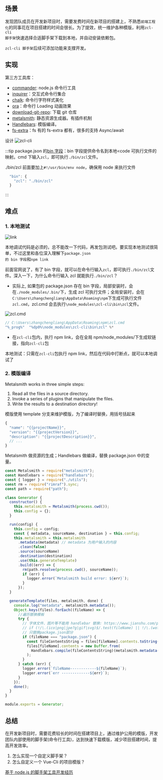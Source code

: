 ## 场景

发现团队成员在开发新项目时，需要发费时间在新项目的搭建上，不熟悉<code>前端工程化</code>的同事花在项目搭建的时间会很长。为了提效，统一维护各种模版，利用<code>zcl-cli 脚手架</code>快速选择合适脚手架下载到本地，并自动安装依赖包。

<code>zcl-cli 脚手架</code>后续可添加功能来支撑开发。

## 实现

第三方工具库：

- [commander](https://github.com/tj/commander.js/blob/HEAD/Readme_zh-CN.md#%e5%bf%85%e5%a1%ab%e9%80%89%e9%a1%b9): node.js 命令行工具
- [inquirer](https://github.com/SBoudrias/Inquirer.js#readme)：交互式命令行集合
- [chalk](https://github.com/chalk/chalk): 命令行字符样式美化
- [ora](https://www.npmjs.com/package/ora)：命令行 Loading 动画效果
- [download-git-repo](https://www.npmjs.com/package/download-git-repo): 下载 git 仓库
- [metalsmith](https://www.npmjs.com/package/metalsmith): 静态资源生成器。有插件机制
- [Handlebars](https://handlebarsjs.com/api-reference/runtime-options.html#options-to-control-prototype-access): 模版编译。
- [fs-extra](https://www.npmjs.com/package/fs-extra)：fs 有的 fs-extra 都有，很多的支持 Async/await

设计
![zcl-cli](/assets/project/zcl-cli.png)

:::tip
package.json 的[bin 字段](https://www.npmjs.cn/files/package.json/#bin)：bin 字段提供命令名到本地<code 可执行文件</code>的映射。cmd 下输入<code>zcl</code>，即可执行<code>./bin/zcl</code>文件。

./bin/zcl 前面要加上<code>#!/usr/bin/env node</code>，确保用 node 来执行文件

```js
  "bin": {
    "zcl": "./bin/zcl"
  }
```

:::

## 难点

### 1. 本地测试

![link](/assets/project/29.png)

本地调试代码是必须的，总不能改一下代码，再发包测试吧。要实现本地测试很简单，不过这里和各位深入理解下<code>package.json 的 bin 字段</code>和<code>npm link</code>

前面官网说了，有了 bin 字段，就可以在命令行输入<code>zcl</code>，即可执行<code>./bin/zcl</code>文件。深入一下，为什么命令行输入 zcl 就能执行<code>./bin/zcl</code>？

- 实际上, 如果包的 package.json 存在 bin 字段，局部安装时，会在<code>./node_modules/.bin/</code>下，生成 zcl 可执行文件；全局安装时，会在<code>C:\Users\zhangchengliang\AppData\Roaming\npm</code>下生成可执行文件<code>zcl.cmd</code>，zcl.cmd 会去执行<code>\node_modules\zcl-cli\bin\zcl</code>文件。

![zcl.cmd](/assets/project/30.png)

```js
// C:\Users\zhangchengliang\AppData\Roaming\npm\zcl.cmd
"%_prog%"  "%dp0%\node_modules\zcl-cli\bin\zcl" %*
```

- 在<code>zcl-cli</code>包内，执行 npm link，会在全局 npm/node_modules/下生成软链接，指向<code>zcl-cli</code>包

本地测试：只需在<code>zcl-cli</code>包执行 npm link，然后在代码中打断点，就可以本地调试了

### 2. 模版编译

Metalsmith works in three simple steps:

1. Read all the files in a source directory.
2. Invoke a series of plugins that manipulate the files.
3. Write the results to a destination directory!

模版使用 template 分支来维护模版，为了编译时替换，用括号括起来

```js
{
  "name": "{{projectName}}",
  "version": "{{projectVersion}}",
  "description": "{{projectDescription}}",
  // ...
}
```

Metalsmith 做资源的生成；Handlebars 做编译，替换 package.json 中的变量。

```js
const Metalsmith = require("metalsmith");
const Handlebars = require("handlebars");
const { logger } = require("./utils");
const rm = require("rimraf").sync;
const path = require("path");

class Generator {
  constructor() {
    this.metalsmith = Metalsmith(process.cwd());
    this.config = {};
  }

  run(config) {
    this.config = config;
    const { metadata, sourceName, destination } = this.config;
    this.metalsmith = this.metalsmith
      .metadata(metadata) // metadata 为用户输入的内容
      .clean(false)
      .source(sourceName)
      .destination(destination)
      .use(this.generateTemplate)
      .build((err) => {
        rm(path.resolve(process.cwd(), sourceName));
        if (err) {
          logger.error(`Metalsmith build error: ${err}`);
        }
      });
  }

  generateTemplate(files, metalsmith, done) {
    console.log("metadata", metalsmith.metadata());
    Object.keys(files).forEach((fileName) => {
      //遍历替换模板
      try {
        // 字体文件、图片等不能用 handlebar 替换: https://www.jianshu.com/p/a8804047d4ed
        // if (!/\.(ico|png|jpe?g|gif|svg)$/.test(fileName) || !/\.(woff2?|eot|ttf|otf)$/.test(fileName)) {
        // 只替换package.json部分
        if (fileName === "package.json") {
          const fileContentsString = files[fileName].contents.toString();
          files[fileName].contents = new Buffer.from(
            Handlebars.compile(fileContentsString)(metalsmith.metadata())
          );
        }
      } catch (err) {
        logger.error(`fileName------------${fileName}`);
        logger.error(`err -------------${err}`);
      }
    });
    done();
  }
}

module.exports = Generator;
```

## 总结

在开发新项目时，需要花费较长的时间在搭建项目上，通过维护公用的模版，开发团队内部使用的脚手架(命令行工具)，达到快速下载模版，减少项目搭建时间，提高开发效率。

1. 怎么实现一个自定义脚手架？
2. 怎么自定义一个 Vue-Cli 的项目模版？

<style>
img {
    max-width: 100%!important;
}
</style>

[基于 node.js 的脚手架工具开发经历](https://juejin.cn/post/6844903526947110919#heading-9)
